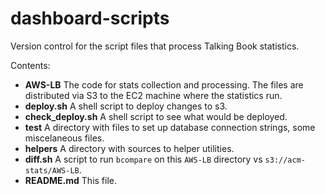 # dashboard-scripts

Version control for the script files that process Talking Book statistics.

Contents:
* **AWS-LB** The code for stats collection and processing. The files are distributed via S3 to the EC2 machine where the statistics run.
* **deploy.sh** A shell script to deploy changes to s3.
* **check_deploy.sh** A shell script to see what would be deployed.
* **test** A directory with files to set up database connection strings, some miscelaneous files. 
* **helpers** A directory with sources to helper utilities.
* **diff.sh** A script to run `bcompare` on this `AWS-LB` directory vs `s3://acm-stats/AWS-LB`.
* **README.md** This file.
